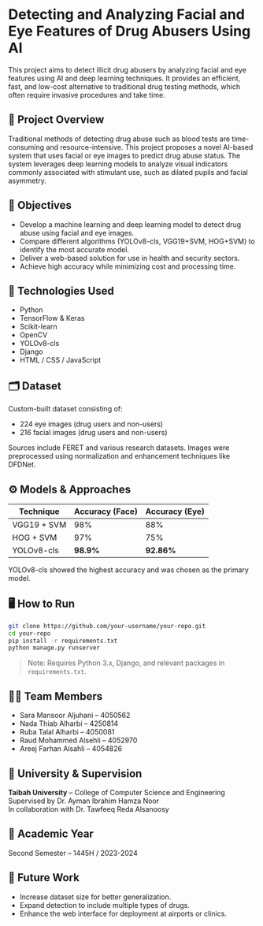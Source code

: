 # Detecting and Analyzing Facial and Eye Features of Drug Abusers Using AI

This project aims to detect illicit drug abusers by analyzing facial and eye features using AI and deep learning techniques. It provides an efficient, fast, and low-cost alternative to traditional drug testing methods, which often require invasive procedures and take time.

## 📌 Project Overview

Traditional methods of detecting drug abuse such as blood tests are time-consuming and resource-intensive. This project proposes a novel AI-based system that uses facial or eye images to predict drug abuse status. The system leverages deep learning models to analyze visual indicators commonly associated with stimulant use, such as dilated pupils and facial asymmetry.

## 🎯 Objectives

- Develop a machine learning and deep learning model to detect drug abuse using facial and eye images.
- Compare different algorithms (YOLOv8-cls, VGG19+SVM, HOG+SVM) to identify the most accurate model.
- Deliver a web-based solution for use in health and security sectors.
- Achieve high accuracy while minimizing cost and processing time.

## 🧪 Technologies Used

- Python
- TensorFlow & Keras
- Scikit-learn
- OpenCV
- YOLOv8-cls
- Django
- HTML / CSS / JavaScript

## 🗂 Dataset

Custom-built dataset consisting of:
- 224 eye images (drug users and non-users)
- 216 facial images (drug users and non-users)

Sources include FERET and various research datasets. Images were preprocessed using normalization and enhancement techniques like DFDNet.

## ⚙️ Models & Approaches

| Technique       | Accuracy (Face) | Accuracy (Eye) |
|----------------|------------------|----------------|
| VGG19 + SVM    | 98%              | 88%            |
| HOG + SVM      | 97%              | 75%            |
| YOLOv8-cls     | **98.9%**        | **92.86%**     |

YOLOv8-cls showed the highest accuracy and was chosen as the primary model.

## 🖥️ How to Run

```bash
git clone https://github.com/your-username/your-repo.git
cd your-repo
pip install -r requirements.txt
python manage.py runserver
```

> Note: Requires Python 3.x, Django, and relevant packages in `requirements.txt`.

## 🧑‍💻 Team Members

- Sara Mansoor Aljuhani – 4050562
- Nada Thiab Alharbi – 4250814
- Ruba Talal Alharbi – 4050081
- Raud Mohammed Alsehli – 4052970
- Areej Farhan Alsahli – 4054826

## 📍 University & Supervision

**Taibah University** – College of Computer Science and Engineering  
Supervised by Dr. Ayman Ibrahim Hamza Noor  
In collaboration with Dr. Tawfeeq Reda Alsanoosy

## 📅 Academic Year

Second Semester – 1445H / 2023-2024

## 🔮 Future Work

- Increase dataset size for better generalization.
- Expand detection to include multiple types of drugs.
- Enhance the web interface for deployment at airports or clinics.